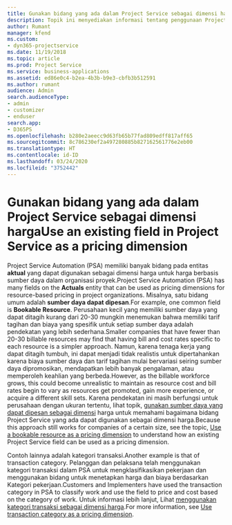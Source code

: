 ```yaml
---
title: Gunakan bidang yang ada dalam Project Service sebagai dimensi harga
description: Topik ini menyediakan informasi tentang penggunaan Project Service proyek yang ada sebagai dimensi harga.
author: Rumant
manager: kfend
ms.custom:
- dyn365-projectservice
ms.date: 11/19/2018
ms.topic: article
ms.prod: Project Service
ms.service: business-applications
ms.assetid: ed86e0c4-b2ea-4b3b-b9e3-cbfb3b512591
ms.author: rumant
audience: Admin
search.audienceType:
- admin
- customizer
- enduser
search.app:
- D365PS
ms.openlocfilehash: b280e2aeecc9d63fb65b77fad809edff817aff65
ms.sourcegitcommit: 8c786230ef2a497280885b827162561776e2eb00
ms.translationtype: HT
ms.contentlocale: id-ID
ms.lasthandoff: 03/24/2020
ms.locfileid: "3752442"
---
```

# <a name="use-an-existing-field-in-project-service-as-a-pricing-dimension"></a><span data-ttu-id="4aa7d-103">Gunakan bidang yang ada dalam Project Service sebagai dimensi harga</span><span class="sxs-lookup"><span data-stu-id="4aa7d-103">Use an existing field in Project Service as a pricing dimension</span></span>

<span data-ttu-id="4aa7d-104">Project Service Automation (PSA) memiliki banyak bidang pada entitas **aktual** yang dapat digunakan sebagai dimensi harga untuk harga berbasis sumber daya dalam organisasi proyek.</span><span class="sxs-lookup"><span data-stu-id="4aa7d-104">Project Service Automation (PSA) has many fields on the **Actuals** entity that can be used as pricing dimensions for resource-based pricing in project organizations.</span></span> <span data-ttu-id="4aa7d-105">Misalnya, satu bidang umum adalah **sumber daya dapat dipesan**.</span><span class="sxs-lookup"><span data-stu-id="4aa7d-105">For example, one common field is **Bookable Resource**.</span></span> <span data-ttu-id="4aa7d-106">Perusahaan kecil yang memiliki sumber daya yang dapat ditagih kurang dari 20-30 mungkin menemukan bahwa memiliki tarif tagihan dan biaya yang spesifik untuk setiap sumber daya adalah pendekatan yang lebih sederhana.</span><span class="sxs-lookup"><span data-stu-id="4aa7d-106">Smaller companies that have fewer than 20-30 billable resources may find that having bill and cost rates specific to each resource is a simpler approach.</span></span> <span data-ttu-id="4aa7d-107">Namun, karena tenaga kerja yang dapat ditagih tumbuh, ini dapat menjadi tidak realistis untuk dipertahankan karena biaya sumber daya dan tarif tagihan mulai bervariasi seiring sumber daya dipromosikan, mendapatkan lebih banyak pengalaman, atau memperoleh keahlian yang berbeda.</span><span class="sxs-lookup"><span data-stu-id="4aa7d-107">However, as the billable workforce grows, this could become unrealistic to maintain as resource cost and bill rates begin to vary as resources get promoted, gain more experience, or acquire a different skill sets.</span></span> <span data-ttu-id="4aa7d-108">Karena pendekatan ini masih berfungsi untuk perusahaan dengan ukuran tertentu, lihat topik, [gunakan sumber daya yang dapat dipesan sebagai dimensi](bookable-resource-pricing-dimension.md) harga untuk memahami bagaimana bidang Project Service yang ada dapat digunakan sebagai dimensi harga.</span><span class="sxs-lookup"><span data-stu-id="4aa7d-108">Because this approach still works for companies of a certain size, see the topic, [Use a bookable resource as a pricing dimension](bookable-resource-pricing-dimension.md) to understand how an existing Project Service field can be used as a pricing dimension.</span></span>

<span data-ttu-id="4aa7d-109">Contoh lainnya adalah kategori transaksi.</span><span class="sxs-lookup"><span data-stu-id="4aa7d-109">Another example is that of transaction category.</span></span> <span data-ttu-id="4aa7d-110">Pelanggan dan pelaksana telah menggunakan kategori transaksi dalam PSA untuk mengklasifikasikan pekerjaan dan menggunakan bidang untuk menetapkan harga dan biaya berdasarkan Kategori pekerjaan.</span><span class="sxs-lookup"><span data-stu-id="4aa7d-110">Customers and Implementers have used the transaction category in PSA to classify work and use the field to price and cost based on the category of work.</span></span> <span data-ttu-id="4aa7d-111">Untuk informasi lebih lanjut, Lihat [menggunakan kategori transaksi sebagai dimensi harga](transaction-category-pricing-dimension.md).</span><span class="sxs-lookup"><span data-stu-id="4aa7d-111">For more information, see [Use transaction category as a pricing dimension](transaction-category-pricing-dimension.md).</span></span>
